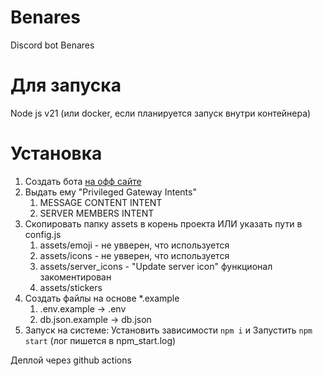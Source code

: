 # Benares
Discord bot Benares

# Для запуска
Node js v21 (или docker, если планируется запуск внутри контейнера)

# Установка
1. Создать бота [на офф сайте](https://discord.com/developers/applications)
2. Выдать ему "Privileged Gateway Intents"
   1. MESSAGE CONTENT INTENT
   2. SERVER MEMBERS INTENT
3. Скопировать папку assets в корень проекта ИЛИ указать пути в config.js
   1. assets/emoji - не увверен, что используется
   2. assets/icons - не увверен, что используется
   3. assets/server_icons - "Update server icon" функционал закоментирован
   4. assets/stickers
4. Создать файлы на основе *.example
   1. .env.example -> .env
   2. db.json.example -> db.json
5. Запуск на системе: Установить зависимости `npm i` и Запустить `npm start` (лог пишется в npm_start.log)

Деплой через github actions
